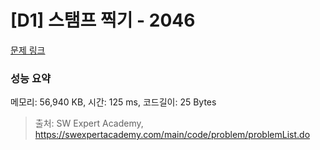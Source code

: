 # [D1] 스탬프 찍기 - 2046 

[문제 링크](https://swexpertacademy.com/main/code/problem/problemDetail.do?contestProbId=AV5QKdT6AyYDFAUq) 

### 성능 요약

메모리: 56,940 KB, 시간: 125 ms, 코드길이: 25 Bytes



> 출처: SW Expert Academy, https://swexpertacademy.com/main/code/problem/problemList.do